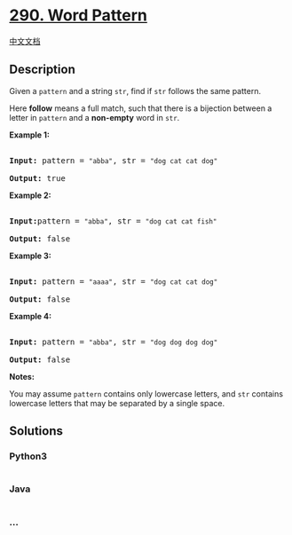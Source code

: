 # [290. Word Pattern](https://leetcode.com/problems/word-pattern)

[中文文档](/solution/0200-0299/0290.Word%20Pattern/README.md)

## Description

<p>Given a <code>pattern</code> and a string <code>str</code>, find if <code>str</code> follows the same pattern.</p>

<p>Here <b>follow</b> means a full match, such that there is a bijection between a letter in <code>pattern</code> and a <b>non-empty</b> word in <code>str</code>.</p>

<p><strong>Example 1:</strong></p>

<pre>

<strong>Input:</strong> pattern = <code>&quot;abba&quot;</code>, str = <code>&quot;dog cat cat dog&quot;</code>

<strong>Output:</strong> true</pre>

<p><strong>Example 2:</strong></p>

<pre>

<strong>Input:</strong>pattern = <code>&quot;abba&quot;</code>, str = <code>&quot;dog cat cat fish&quot;</code>

<strong>Output:</strong> false</pre>

<p><strong>Example 3:</strong></p>

<pre>

<strong>Input:</strong> pattern = <code>&quot;aaaa&quot;</code>, str = <code>&quot;dog cat cat dog&quot;</code>

<strong>Output:</strong> false</pre>

<p><strong>Example 4:</strong></p>

<pre>

<strong>Input:</strong> pattern = <code>&quot;abba&quot;</code>, str = <code>&quot;dog dog dog dog&quot;</code>

<strong>Output:</strong> false</pre>

<p><b>Notes:</b><br />

You may assume <code>pattern</code> contains only lowercase letters, and <code>str</code> contains lowercase letters that may be separated by a single space.</p>

## Solutions

<!-- tabs:start -->

### **Python3**

```python

```

### **Java**

```java

```

### **...**

```

```

<!-- tabs:end -->
